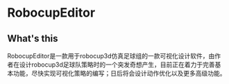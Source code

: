 # RobocupEditor

## What's this

RobocupEditor是一款用于robocup3d仿真足球组的一款可视化设计软件，由作者在设计robocup3d足球队策略时的一个突发奇想产生，目前正在着力于完善基本功能，尽快实现可视化策略的编写；日后将会设计动作优化以及更多高级功能。

